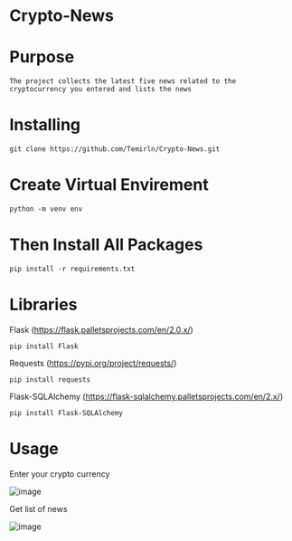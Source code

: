 # Crypto-News
 
# Purpose 
    The project collects the latest five news related to the cryptocurrency you entered and lists the news

# Installing

    git clone https://github.com/Temirln/Crypto-News.git

# Create Virtual Envirement

    python -m venv env

# Then Install All Packages

    pip install -r requirements.txt

# Libraries

Flask (https://flask.palletsprojects.com/en/2.0.x/)

    pip install Flask

Requests (https://pypi.org/project/requests/)
    
    pip install requests

Flask-SQLAlchemy (https://flask-sqlalchemy.palletsprojects.com/en/2.x/)
        
    pip install Flask-SQLAlchemy

# Usage

Enter your crypto currency

![image](https://user-images.githubusercontent.com/74649499/178748932-4b5faf12-337b-42a9-af6e-61b6aebc0e34.png)

Get list of news

![image](https://user-images.githubusercontent.com/74649499/178749356-36a8bce4-98c7-49ca-89e1-9a3b77c802f5.png)
